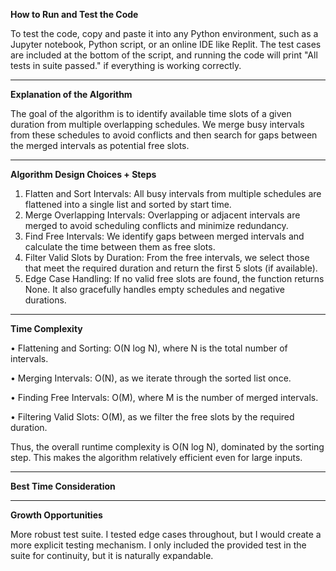 **How to Run and Test the Code**

To test the code, copy and paste it into any Python environment, such as a Jupyter notebook, Python script, or an online IDE like Replit. The test cases are included at the bottom of the script, and running the code will print "All tests in suite passed." if everything is working correctly.

---

**Explanation of the Algorithm**

The goal of the algorithm is to identify available time slots of a given duration from multiple overlapping schedules. We merge busy intervals from these schedules to avoid conflicts and then search for gaps between the merged intervals as potential free slots.

---

**Algorithm Design Choices + Steps**

1. Flatten and Sort Intervals: All busy intervals from multiple schedules are flattened into a single list and sorted by start time.
2. Merge Overlapping Intervals: Overlapping or adjacent intervals are merged to avoid scheduling conflicts and minimize redundancy.
3. Find Free Intervals: We identify gaps between merged intervals and calculate the time between them as free slots.
4. Filter Valid Slots by Duration: From the free intervals, we select those that meet the required duration and return the first 5 slots (if available).
5. Edge Case Handling: If no valid free slots are found, the function returns None. It also gracefully handles empty schedules and negative durations.

---

**Time Complexity**

  • Flattening and Sorting: O(N log N), where N is the total number of intervals.

  • Merging Intervals: O(N), as we iterate through the sorted list once.

  • Finding Free Intervals: O(M), where M is the number of merged intervals.

  • Filtering Valid Slots: O(M), as we filter the free slots by the required duration.

Thus, the overall runtime complexity is O(N log N), dominated by the sorting step. This makes the algorithm relatively efficient even for large inputs.

---

**Best Time Consideration**

---

**Growth Opportunities**

More robust test suite. I tested edge cases throughout, but I would create a more explicit testing mechanism. I only included the provided test in the suite for continuity, but it is naturally expandable. 

